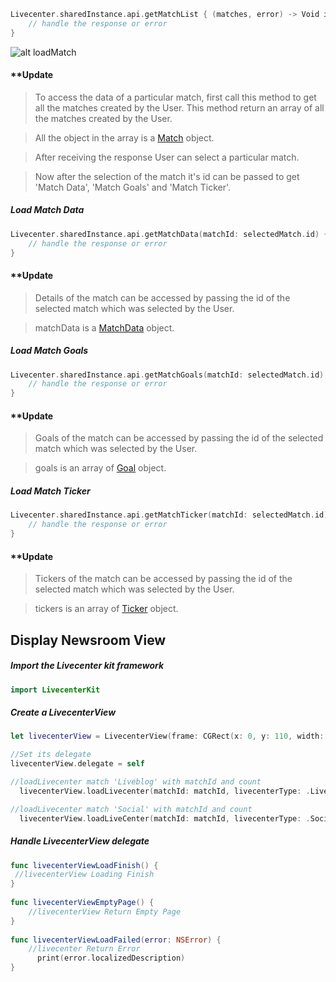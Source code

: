 ```swift
Livecenter.sharedInstance.api.getMatchList { (matches, error) -> Void in
	// handle the response or error
}
```
![alt loadMatch](https://raw.githubusercontent.com/hammyhamza/Livecenter-Doc/master/screenshots/loadMatch.png)

#### **Update
 > To access the data of a particular match, first call this method to get all the matches created by the User. 
 > This method return an array of all the matches created by the User.
 
 > All the object in the array is a [Match](https://football.newsroom.co/sdk/ios/Structs/Match.php) object.
 
 > After receiving the response User can select a particular match.
 
 > Now after the selection of the match it's id can be passed to get 'Match Data', 'Match Goals' and 'Match Ticker'.

##### Load Match Data

```swift
Livecenter.sharedInstance.api.getMatchData(matchId: selectedMatch.id) { (matchData, error) -> Void in
	// handle the response or error
}
```
#### **Update
 > Details of the match can be accessed by passing the id of the selected match which was selected by the User. 

 > matchData is a [MatchData](https://football.newsroom.co/sdk/ios/Classes/MatchData.php) object.
 
##### Load Match Goals

```swift
Livecenter.sharedInstance.api.getMatchGoals(matchId: selectedMatch.id) { (goals, error) -> Void in
	// handle the response or error
}
```
#### **Update
 > Goals of the match can be accessed by passing the id of the selected match which was selected by the User. 

 > goals is an array of [Goal](https://football.newsroom.co/sdk/ios/Classes/Goal.php) object.
 
##### Load Match Ticker

```swift
Livecenter.sharedInstance.api.getMatchTicker(matchId: selectedMatch.id) { (tickers, error) -> Void in
	// handle the response or error
}
```

#### **Update
 > Tickers of the match can be accessed by passing the id of the selected match which was selected by the User. 

 > tickers is an array of [Ticker](https://football.newsroom.co/sdk/ios/Classes/Ticker.php) object.
 
## Display Newsroom View

##### Import the Livecenter kit framework

```swift
import LivecenterKit
```
##### Create a LivecenterView

```swift
let livecenterView = LivecenterView(frame: CGRect(x: 0, y: 110, width: 320, height: 400))

//Set its delegate
livecenterView.delegate = self

//loadLivecenter match 'Liveblog' with matchId and count
  livecenterView.loadLivecenter(matchId: matchId, livecenterType: .Liveblog, count: 10)

//loadLivecenter match 'Social' with matchId and count
  livecenterView.loadLiveCenter(matchId: matchId, livecenterType: .Social, count: 10)
```

##### Handle LivecenterView  delegate

```swift
func livecenterViewLoadFinish() {
 //livecenterView Loading Finish        
}
    
func livecenterViewEmptyPage() {
	//livecenterView Return Empty Page        
}
    
func livecenterViewLoadFailed(error: NSError) {
	//livecenter Return Error
      print(error.localizedDescription)
}
```
